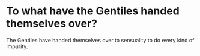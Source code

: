 # To what have the Gentiles handed themselves over?

The Gentiles have handed themselves over to sensuality to do every kind of impurity.
